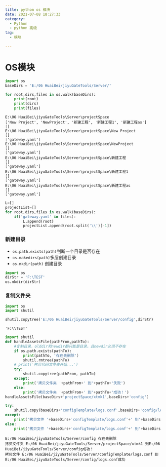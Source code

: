 ```yaml
---
title: python os 模块
date: 2021-07-08 18:27:33
category:
  - Python
  - python 高级
tag:
  - 模块

---
```


# OS模块



```python
import os
baseDirs = 'E:/06 HuaiBei/jiyuGateTools/Server/'

```


```python
for root,dirs,files in os.walk(baseDirs):
    print(root)
    print(dirs)
    print(files)
```

    E:\06 HuaiBei\jiyuGateTools\Server\projectSpace
    ['New Project', 'NewProject', '新建工程', '新建工程1', '新建工程as']
    []
    E:\06 HuaiBei\jiyuGateTools\Server\projectSpace\New Project
    []
    ['gateway.yaml']
    E:\06 HuaiBei\jiyuGateTools\Server\projectSpace\NewProject
    []
    ['gateway.yaml']
    E:\06 HuaiBei\jiyuGateTools\Server\projectSpace\新建工程
    []
    ['gateway.yaml']
    E:\06 HuaiBei\jiyuGateTools\Server\projectSpace\新建工程1
    []
    ['gateway.yaml']
    E:\06 HuaiBei\jiyuGateTools\Server\projectSpace\新建工程as
    []
    ['gateway.yaml']



```python
L=[]
projectList=[]
for root,dirs,files in os.walk(baseDirs):
    if('gateway.yaml' in files):
        L.append(root)
        projectList.append(root.split('\\')[-1])
```

### 新建目录
* `os.path.exists(path)`判断一个目录是否存在
* `os.makedirs(path)`多层创建目录
* `os.mkdir(path)` 创建目录


```python
import os
dirStr = 'F:\TEST'
os.mkdir(dirStr)
```

### 复制文件夹



```python
import os
import shutil

shutil.copytree('E:/06 HuaiBei/jiyuGateTools/Server/config',dirStr)
```


    'F:\\TEST'


```python
import shutil
def handleAssetsFile(pathFrom,pathTo):
    #复制目录，olddir和newdir都只能是目录，且newdir必须不存在
    if os.path.exists(pathTo):
        print(pathTo, '存在先删除')
        shutil.rmtree(pathTo)
    # print('拷贝代码文件夹开始...')
    try:
    	shutil.copytree(pathFrom, pathTo)
    except:
    	print('拷贝文件夹 '+pathFrom+' 到'+pathTo+'失败')
    else:
    	print('拷贝文件夹 '+pathFrom+' 到'+pathTo+'成功！')
handleAssetsFile(baseDirs+'projectSpace/xtmk1',baseDirs+'config')

try:
    shutil.copy(baseDirs+'configTemplate/logs.conf',baseDirs+'config/logs.conf')
except:
    print('拷贝文件 '+baseDirs+'configTemplate/logs.conf'+' 到'+baseDirs+'config/logs.conf'+'失败')
else:
    print('拷贝文件 '+baseDirs+'configTemplate/logs.conf'+' 到'+baseDirs+'config/logs.conf'+'成功')

```

    E:/06 HuaiBei/jiyuGateTools/Server/config 存在先删除
    拷贝文件夹 E:/06 HuaiBei/jiyuGateTools/Server/projectSpace/xtmk1 到E:/06 HuaiBei/jiyuGateTools/Server/config成功！
    拷贝文件 E:/06 HuaiBei/jiyuGateTools/Server/configTemplate/logs.conf 到E:/06 HuaiBei/jiyuGateTools/Server/config/logs.conf成功

